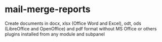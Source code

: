 # mail-merge-reports
Create documents in docx, xlsx (Office Word and Excel), odt, ods (LibreOffice and OpenOffice) and pdf format without MS Office or others plugins installed from any module and subpanel
